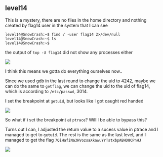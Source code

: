 
## level14
This is a mystery, there are no files in the home directory and nothing created by flag14 user in the system that I can see 

```
level14@SnowCrash:~$ find / -user flag14 2>/dev/null
level14@SnowCrash:~$ ls
level14@SnowCrash:~$
```

the output of `top -U flag14` did not show any processes either 

![](https://hackmd.io/_uploads/HJa_kYAMT.png)

I think this means we gotta do everything ourselves now..

Since we used gdb in the last round to change the uid to 4242, maybe we can do the same to `getflag`, we can change the uid to the uid of flag14, which is according to `/etc/passwd`, 3014.

I set the breakpoint at `getuid`, but looks like I got caught red handed

![](https://hackmd.io/_uploads/rJ2RgYRza.png)

So what if i set the breakpoint at `ptrace`? Will I be able to bypass this?

Turns out I can, I adjusted the return value to a sucess value in ptrace and I managed to get to `getuid`. The rest is the same as the last level, and I managed to get the flag `7QiHafiNa3HVozsaXkawuYrTstxbpABHD8CPnHJ`


![](https://hackmd.io/_uploads/rJFfftAMT.png)

